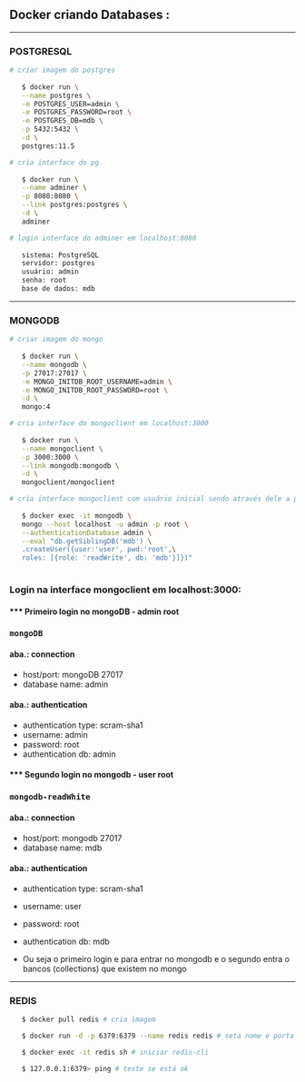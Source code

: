 ## Docker criando Databases :
----------------------
### POSTGRESQL
```bash
# criar imagem do postgres
 
   $ docker run \
   --name postgres \
   -e POSTGRES_USER=admin \
   -e POSTGRES_PASSWORD=root \
   -e POSTGRES_DB=mdb \
   -p 5432:5432 \
   -d \
   postgres:11.5

# cria interface do pg
 
   $ docker run \
   --name adminer \
   -p 8080:8080 \
   --link postgres:postgres \
   -d \
   adminer

# login interface do adminer em localhost:8080
 
   sistema: PostgreSQL
   servidor: postgres
   usuário: admin
   senha: root
   base de dados: mdb
```
-------------------------
### MONGODB
```bash
# criar imagem do mongo
 
   $ docker run \
   --name mongodb \
   -p 27017:27017 \
   -e MONGO_INITDB_ROOT_USERNAME=admin \
   -e MONGO_INITDB_ROOT_PASSWORD=root \
   -d \
   mongo:4

# cria interface do mongoclient em localhost:3000 
 
   $ docker run \
   --name mongoclient \
   -p 3000:3000 \
   --link mongodb:mongodb \
   -d \
   mongoclient/mongoclient

# cria interface mongoclient com usuário inicial sendo através dele a permissão para cria outros -u nome_usuario -p senha_do_usuario
 
   $ docker exec -it mongodb \
   mongo --host localhost -u admin -p root \
   --authenticationDatabase admin \
   --eval "db.getSiblingDB('mdb') \
   .createUser({user:'user', pwd:'root',\
   roles: [{role: 'readWrite', db: 'mdb'}]})"
 
```
 
### Login na interface mongoclient em localhost:3000:
#### *** Primeiro login no mongoDB  - admin root
 
### `mongoDB`
 
#### aba.: connection
 
   - host/port: mongoDB 27017
   - database name: admin
 
#### aba.: authentication
   - authentication type: scram-sha1
   - username: admin
   - password: root
   - authentication db: admin
 
#### *** Segundo login no mongodb - user root
 
### `mongodb-readWhite`
 
#### aba.: connection
 
   - host/port: mongodb 27017
   - database name: mdb
 
#### aba.: authentication
 
   - authentication type: scram-sha1
   - username: user
   - password: root
   - authentication db: mdb
 
- Ou seja o primeiro login e para entrar no mongodb e o segundo entra o bancos (collections) que existem no mongo
 
----------------
### REDIS
```bash
   $ docker pull redis # cria imagem

   $ docker run -d -p 6379:6379 --name redis redis # seta nome e porta a imagem

   $ docker exec -it redis sh # iniciar redis-cli

   $ 127.0.0.1:6379> ping # teste se está ok
```